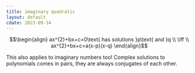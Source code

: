 ```yaml
---
title: imaginary quadratic
layout: default
cdate: 2023-09-14
---
```


$$\begin{align}
ax^{2}+bx+c=0\text{ has solutions }p\text{ and }q \\
\iff \\
ax^{2}+bx+c=a(x-p)(x-q)
\end{align}$$

This also applies to imaginary numbers too! Complex solutions to polynomials comes in pairs, they are always conjugates of each other.
